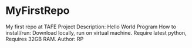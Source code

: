 # MyFirstRepo
My first repo at TAFE
Project Description: Hello World Program
How to install/run: Download locally, run on virtual machine. Require latest python, Requires 32GB RAM.
Author: RP
